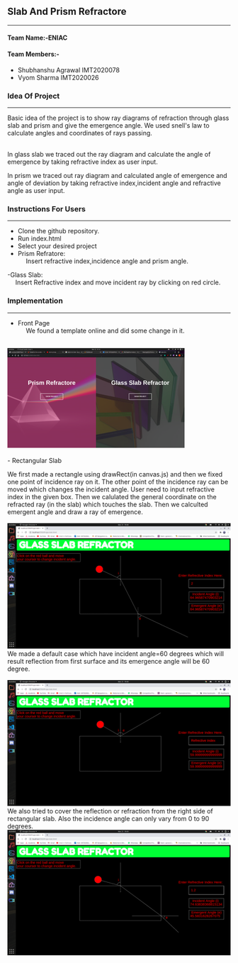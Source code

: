 
## Slab And Prism Refractore
----------------------------
#### Team Name:-ENIAC
#### Team Members:-
- Shubhanshu Agrawal IMT2020078
- Vyom Sharma IMT2020026

### Idea Of Project 
--------------------
<p>
Basic idea of the project is to show ray diagrams of refraction through glass slab and prism and give the emergence angle.
We used snell's law to calculate angles and coordinates of rays passing.
</br>
<img src="https://www.gstatic.com/education/formulas2/355397047/en/snell_s_law.svg" alt="">

In glass slab we traced out the ray diagram and calculate the angle of emergence by taking refractive index as user input.

In prism we traced out ray diagram and calculated angle of emergence and angle of deviation by taking refractive index,incident angle and refractive angle as user input.

</p>

### Instructions For Users
--------------------

- Clone the github repository.
- Run index.html
- Select your desired project
- Prism Refratore:</br> 
&emsp; Insert refractive index,incidence angle and prism angle.


-Glass Slab:</br>
&emsp; Insert Refractive index and move incident ray by clicking on red circle.

### Implementation
--------------------
- Front Page</br>
&emsp; We found a template online and did some change in it.
</br></br>
<img src="Project Image/6.png" alt="">
</br></br>
- Rectangular Slab</br>
<p>
We first made a rectangle using drawRect(in canvas.js) and then we fixed one point of incidence ray on it. The other point of the incidence ray can be moved which changes the incident angle. User need to input refractive index in the given box. Then we calulated the general coordinate on the refracted ray (in the slab) which touches the slab. Then we calculted emergent angle and draw a ray of emergence.
  </br></br>
  <img src="Project Image/1.png" alt="">
 </br>
 We made a default case which have incident angle=60 degrees which will result reflection from first surface and its emergence angle will be 60 degree.
 </br></br>
 <img src="Project Image/2.png" alt="">
 </br>
 We also tried to cover the reflection or refraction from the right side of rectangular slab.
 Also the incidence angle can only vary from 0 to 90 degrees.
 <img src="Project Image/3.png" alt="">
 </p>
 
